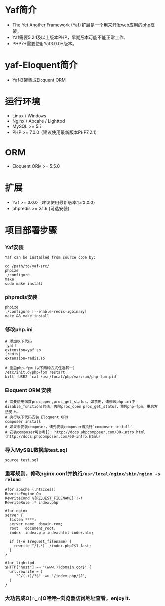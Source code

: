 # Yaf简介
* The Yet Another Framework (Yaf) 扩展是一个用来开发web应用的php框架。
* Yaf需要5.2.1及以上版本PHP，早期版本可能不能正常工作。
* PHP7+需要使用Yaf3.0.0+版本。
# yaf-Eloquent简介
* Yaf框架集成Eloquent ORM
# 运行环境
* Linux / Windows
* Nginx / Apcahe / Lighttpd
* MySQL >= 5.7
* PHP >= 7.0.0（建议使用最新版本PHP7.2.1）
# ORM
* Eloquent ORM >= 5.5.0
# 扩展
* Yaf >= 3.0.0（建议使用最新版本Yaf3.0.6）
* phpredis >= 3.1.6 (可选安装)
# 项目部署步骤
### Yaf安装
```
Yaf can be installed from source code by:

cd /path/to/yaf-src/
phpize
./configure
make
sudo make install
```
### phpredis安装
```
phpize
./configure [--enable-redis-igbinary]
make && make install
```
### 修改php.ini
```
# 添加以下代码
[yaf]
extension=yaf.so
[redis]
extension=redis.so

# 重启php-fpm（以下两种方式任选其一）
/etc/init.d/php-fpm restart
kill -USR2 `cat /usr/local/php/var/run/php-fpm.pid`
```

### Eloquent ORM 安装
```
# 需要使用函数proc_open,proc_get_status，如禁用，请修改php.ini中disable_functions的值，去除proc_open,proc_get_status，重启php-fpm，重启方法见上。
# 执行以下代码安装 Eloquent ORM
composer install
# 如果未安装composer，请先安装composer再执行`composer install`
# 安装composer可参考[]: http://docs.phpcomposer.com/00-intro.html (http://docs.phpcomposer.com/00-intro.html)
```

### 导入MySQL数据库test.sql
```
source test.sql
```

### 重写规则，修改nginx.conf并执行`/usr/local/nginx/sbin/nginx -s reload`
```
#for apache (.htaccess)
RewriteEngine On
RewriteCond %{REQUEST_FILENAME} !-f
RewriteRule .* index.php

#for nginx
server {
  listen ****;
  server_name  domain.com;
  root   document_root;
  index  index.php index.html index.htm;

  if (!-e $request_filename) {
    rewrite ^/(.*)  /index.php?$1 last;
  }
}

#for lighttpd
$HTTP["host"] =~ "(www.)?domain.com$" {
  url.rewrite = (
     "^/(.+)/?$"  => "/index.php/$1",
  )
}
```

### 大功告成O(∩_∩)O哈哈~浏览器访问地址查看，enjoy it.
